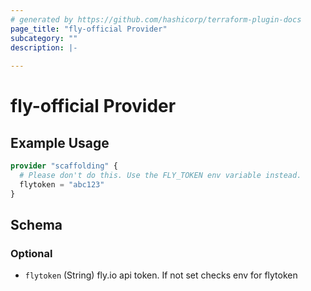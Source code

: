 ```yaml
---
# generated by https://github.com/hashicorp/terraform-plugin-docs
page_title: "fly-official Provider"
subcategory: ""
description: |-
  
---
```


# fly-official Provider



## Example Usage

```terraform
provider "scaffolding" {
  # Please don't do this. Use the FLY_TOKEN env variable instead.
  flytoken = "abc123"
}
```

<!-- schema generated by tfplugindocs -->
## Schema

### Optional

- `flytoken` (String) fly.io api token. If not set checks env for flytoken
